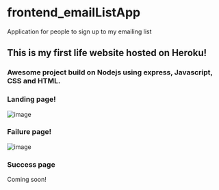 # frontend_emailListApp
Application for people to sign up to my emailing list

## This is my first life website hosted on Heroku!
### Awesome project build on Nodejs using express, Javascript, CSS and HTML.

### Landing page!
![image](https://user-images.githubusercontent.com/64991182/176202364-5a2aa0c4-5ba4-494f-a3cc-9f9498b76acb.png)


### Failure page!
![image](https://user-images.githubusercontent.com/64991182/176202761-91ab2287-31d5-45af-ae8f-8e65f293e743.png)


### Success page
Coming soon!
